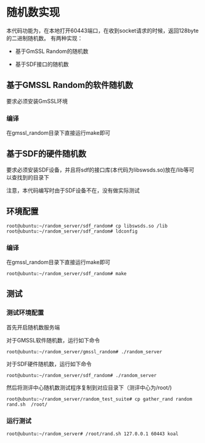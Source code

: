 # 随机数实现

本代码功能为，在本地打开60443端口，在收到socket请求的时候，返回128byte的二进制随机数。
有两种实现：

* 基于GmSSL Random的随机数

* 基于SDF接口的随机数

## 基于GMSSL Random的软件随机数

要求必须安装GmSSL环境

### 编译

在gmssl_random目录下直接运行make即可


## 基于SDF的硬件随机数

要求必须安装SDF设备，并且将sdf的接口库(本代码为libswsds.so)放在/lib等可以查找到的目录下

注意，本代码编写时由于SDF设备不在，没有做实际测试

## 环境配置

```
root@ubuntu:~/random_server/sdf_random# cp libswsds.so /lib
root@ubuntu:~/random_server/sdf_random# ldconfig
```

### 编译

在gmssl_random目录下直接运行make即可

```
root@ubuntu:~/random_server/sdf_random# make
```


## 测试

### 测试环境配置

首先开启随机数服务端

对于GMSSL软件随机数，运行如下命令

```
root@ubuntu:~/random_server/gmssl_random# ./random_server 
```

对于SDF硬件随机数，运行如下命令

```
root@ubuntu:~/random_server/sdf_random# ./random_server 
```

然后将测评中心随机数测试程序复制到对应目录下（测评中心为/root/)

```
root@ubuntu:~/random_server/random_test_suite# cp gather_rand random rand.sh  /root/
```

### 运行测试

```
root@ubuntu:~/random_server# /root/rand.sh 127.0.0.1 60443 koal               
```